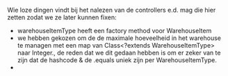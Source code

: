 Wie loze dingen vindt bij het nalezen van de controllers e.d. mag die hier zetten zodat we ze later kunnen fixen:

  * warehouseItemType heeft een factory method voor WarehouseItem
  * we hebben gekozen om de de maximale hoeveelheid in het warehouse te managen met een map van Class<?extends WarehouseItemType> naar Integer., de reden dat we dit gedaan hebben is om er zeker van te zijn dat de hashcode & de .equals uniek zijn per WarehouseItemType.
  * 
